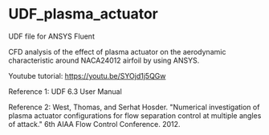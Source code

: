 # UDF_plasma_actuator

UDF file for ANSYS Fluent

CFD analysis of the effect of plasma actuator on the aerodynamic characteristic around NACA24012 airfoil by using ANSYS.

Youtube tutorial: https://youtu.be/SYOjd1j5QGw

Reference 1: UDF 6.3 User Manual

Reference 2: West, Thomas, and Serhat Hosder. "Numerical investigation of plasma actuator configurations for flow separation control at multiple angles of attack." 6th AIAA Flow Control Conference. 2012.

